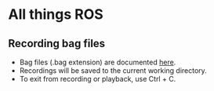 # All things ROS
## Recording bag files
* Bag files (.bag extension) are documented [here](http://wiki.ros.org/Bags).
* Recordings will be saved to the current working directory.
* To exit from recording or playback, use Ctrl + C.
